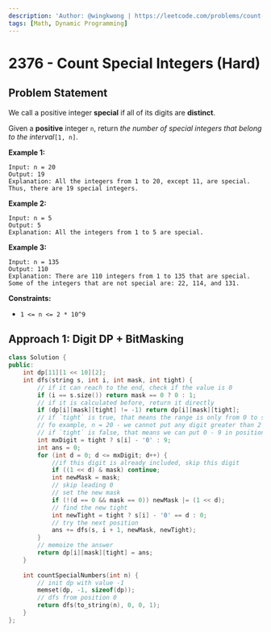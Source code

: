```yaml
---
description: 'Author: @wingkwong | https://leetcode.com/problems/count-special-integers/'
tags: [Math, Dynamic Programming]
---
```


# 2376 - Count Special Integers (Hard) 

## Problem Statement

We call a positive integer **special** if all of its digits are **distinct**.

Given a **positive** integer `n`, return *the number of special integers that belong to the interval*`[1, n]`.

**Example 1:**

```
Input: n = 20
Output: 19
Explanation: All the integers from 1 to 20, except 11, are special. Thus, there are 19 special integers.
```

**Example 2:**

```
Input: n = 5
Output: 5
Explanation: All the integers from 1 to 5 are special.
```

**Example 3:**

```
Input: n = 135
Output: 110
Explanation: There are 110 integers from 1 to 135 that are special.
Some of the integers that are not special are: 22, 114, and 131.
```

**Constraints:**

- `1 <= n <= 2 * 10^9`

## Approach 1: Digit DP + BitMasking

<SolutionAuthor name="@wingkwong"/>

```cpp
class Solution {
public:
    int dp[11][1 << 10][2];
    int dfs(string s, int i, int mask, int tight) {
        // if it can reach to the end, check if the value is 0
        if (i == s.size()) return mask == 0 ? 0 : 1;
        // if it is calculated before, return it directly
        if (dp[i][mask][tight] != -1) return dp[i][mask][tight];
        // if `tight` is true, that means the range is only from 0 to s[i]
        // fo example, n = 20 - we cannot put any digit greater than 2 on the first place
        // if `tight` is false, that means we can put 0 - 9 in position i
        int mxDigit = tight ? s[i] - '0' : 9;
        int ans = 0;
        for (int d = 0; d <= mxDigit; d++) {
            //if this digit is already included, skip this digit
            if ((1 << d) & mask) continue;
            int newMask = mask;
            // skip leading 0
            // set the new mask
            if (!(d == 0 && mask == 0)) newMask |= (1 << d);
            // find the new tight
            int newTight = tight ? s[i] - '0' == d : 0;
            // try the next position
            ans += dfs(s, i + 1, newMask, newTight);
        }
        // memoize the answer
        return dp[i][mask][tight] = ans;
    }
    
    int countSpecialNumbers(int n) {
        // init dp with value -1
        memset(dp, -1, sizeof(dp));
        // dfs from position 0
        return dfs(to_string(n), 0, 0, 1);
    }
};
```
